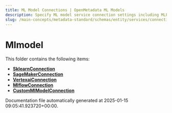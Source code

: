 ```yaml
---
title: ML Model Connections | OpenMetadata ML Models
description: Specify ML model service connection settings including MLFlow, VertexAI, and custom model configurations.
slug: /main-concepts/metadata-standard/schemas/entity/services/connections/mlmodel
---
```


# Mlmodel

This folder contains the following items:

- [**SklearnConnection**](/main-concepts/metadata-standard/schemas/entity/services/connections/mlmodel/sklearnconnection)
- [**SageMakerConnection**](/main-concepts/metadata-standard/schemas/entity/services/connections/mlmodel/sagemakerconnection)
- [**VertexaiConnection**](/main-concepts/metadata-standard/schemas/entity/services/connections/mlmodel/vertexaiconnection)
- [**MlflowConnection**](/main-concepts/metadata-standard/schemas/entity/services/connections/mlmodel/mlflowconnection)
- [**CustomMlModelConnection**](/main-concepts/metadata-standard/schemas/entity/services/connections/mlmodel/custommlmodelconnection)


Documentation file automatically generated at 2025-01-15 09:05:41.923720+00:00.
